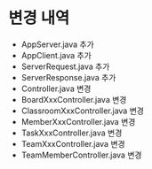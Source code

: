 # 변경 내역
- AppServer.java 추가
- AppClient.java 추가
- ServerRequest.java 추가
- ServerResponse.java 추가
- Controller.java 변경
- BoardXxxController.java 변경
- ClassroomXxxController.java 변경
- MemberXxxController.java 변경
- TaskXxxController.java 변경
- TeamXxxController.java 변경
- TeamMemberController.java 변경